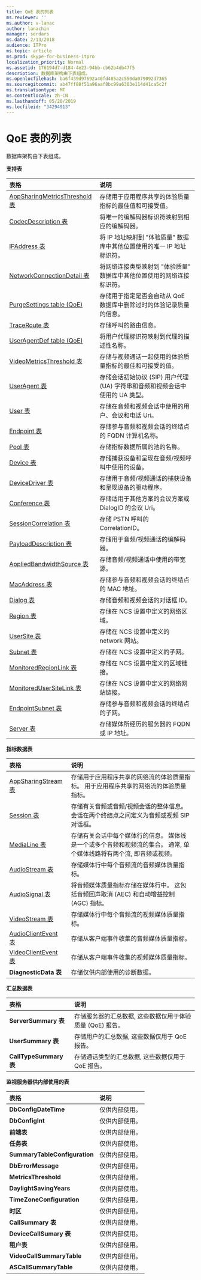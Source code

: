 ```yaml
---
title: QoE 表的列表
ms.reviewer: ''
ms.author: v-lanac
author: lanachin
manager: serdars
ms.date: 2/13/2018
audience: ITPro
ms.topic: article
ms.prod: skype-for-business-itpro
localization_priority: Normal
ms.assetid: 176194d7-d184-4e23-94bb-cb62b4db47f5
description: 数据库架构由下表组成。
ms.openlocfilehash: ba6f439d97692a40fd485a2c550da079092d7365
ms.sourcegitcommit: ab47ff88f51a96aaf8bc99a6303e114d41ca5c2f
ms.translationtype: MT
ms.contentlocale: zh-CN
ms.lasthandoff: 05/20/2019
ms.locfileid: "34294913"
---
```

# <a name="list-of-qoe-tables"></a>QoE 表的列表
 
数据库架构由下表组成。 
  
**支持表**

|**表格**|**说明**|
|:-----|:-----|
|[AppSharingMetricsThreshold 表](appsharingmetricsthreshold.md) <br/> |存储用于应用程序共享的体验质量指标的最佳值和可接受值。  <br/> |
|[CodecDescription 表](codecdescription.md) <br/> |将唯一的编解码器标识符映射到相应的编解码器。  <br/> |
|[IPAddress 表](ipaddress.md) <br/> |将 IP 地址映射到 "体验质量" 数据库中其他位置使用的唯一 IP 地址标识符。  <br/> |
|[NetworkConnectionDetail 表](networkconnectiondetail.md) <br/> |将网络连接类型映射到 "体验质量" 数据库中其他位置使用的网络连接标识符。  <br/> |
|[PurgeSettings table (QoE)](purgesettings-qoe.md) <br/> |存储用于指定是否会自动从 QoE 数据库中删除过时的体验记录质量的信息。  <br/> |
|[TraceRoute 表](traceroute.md) <br/> |存储呼叫的路由信息。  <br/> |
|[UserAgentDef table (QoE)](useragentdef-qoe.md) <br/> |将用户代理标识符映射到代理的描述性名称。  <br/> |
|[VideoMetricsThreshold 表](videometricsthreshold.md) <br/> |存储与视频通话一起使用的体验质量指标的最佳和可接受的值。  <br/> |
|[UserAgent 表](useragent.md) <br/> |存储会话初始协议 (SIP) 用户代理 (UA) 字符串和音频和视频会话中使用的 UA 类型。  <br/> |
|[User 表](user-0.md) <br/> |存储在音频和视频会话中使用的用户、会议和电话 Uri。  <br/> |
|[Endpoint 表](endpoint.md) <br/> |存储参与音频和视频会话的终结点的 FQDN 计算机名称。  <br/> |
|[Pool 表](pool.md) <br/> |存储指标数据所属的池的名称。  <br/> |
|[Device 表](device.md) <br/> |存储捕获设备和呈现在音频/视频呼叫中使用的设备。  <br/> |
|[DeviceDriver 表](devicedriver.md) <br/> |存储用于音频/视频通话的捕获设备和呈现设备的驱动程序。  <br/> |
|[Conference 表](conference.md) <br/> |存储适用于其他方案的会议方案或 DialogID 的会议 Uri。  <br/> |
|[SessionCorrelation 表](sessioncorrelation.md) <br/> |存储 PSTN 呼叫的 CorrelationID。  <br/> |
|[PayloadDescription 表](payloaddescription.md) <br/> |存储用于音频/视频通话的编解码器。  <br/> |
|[AppliedBandwidthSource 表](appliedbandwidthsource.md) <br/> |存储音频/视频通话中使用的带宽源。  <br/> |
|[MacAddress 表](macaddress.md) <br/> |存储参与音频和视频会话的终结点的 MAC 地址。  <br/> |
|[Dialog 表](dialog.md) <br/> |存储音频和视频会话的对话框 ID。  <br/> |
|[Region 表](region.md) <br/> |存储在 NCS 设置中定义的网络区域。  <br/> |
|[UserSite 表](usersite.md) <br/> |存储在 NCS 设置中定义的 network 网站。  <br/> |
|[Subnet 表](subnet.md) <br/> |存储在 NCS 设置中定义的子网。  <br/> |
|[MonitoredRegionLink 表](monitoredregionlink.md) <br/> |存储在 NCS 设置中定义的区域链接。  <br/> |
|[MonitoredUserSiteLink 表](monitoredusersitelink.md) <br/> |存储在 NCS 设置中定义的网络网站链接。  <br/> |
|[EndpointSubnet 表](endpointsubnet.md) <br/> |存储参与音频和视频会话的终结点的子网。  <br/> |
|[Server 表](server.md) <br/> |存储媒体所经历的服务器的 FQDN 或 IP 地址。  <br/> |
   
**指标数据表**

|**表格**|**说明**|
|:-----|:-----|
|[AppSharingStream 表](appsharingstream.md) <br/> |存储用于应用程序共享的网络流的体验质量指标。 用于应用程序共享的网络流的体验质量指标。  <br/> |
|[Session 表](session.md) <br/> |存储有关音频或音频/视频会话的整体信息。 会话在两个终结点之间定义为音频或视频 SIP 对话框。  <br/> |
|[MediaLine 表](medialine-0.md) <br/> |存储有关会话中每个媒体行的信息。 媒体线是一个或多个音频和视频流的集合。 通常, 单个媒体线路将有两个流, 即音频或视频。  <br/> |
|[AudioStream 表](audiostream.md) <br/> |存储媒体行中每个音频流的音频媒体质量指标。  <br/> |
|[AudioSignal 表](audiosignal.md) <br/> |将音频媒体质量指标存储在媒体行中。 这包括音频回声取消 (AEC) 和自动增益控制 (AGC) 指标。  <br/> |
|[VideoStream 表](videostream.md) <br/> |存储媒体行中每个音频流的视频媒体质量指标。  <br/> |
|[AudioClientEvent 表](audioclientevent.md) <br/> |存储从客户端事件收集的音频媒体质量指标。  <br/> |
|[VideoClientEvent 表](videoclientevent.md) <br/> |存储从客户端事件收集的视频媒体质量指标。  <br/> |
|**DiagnosticData 表** <br/> |存储仅供内部使用的诊断数据。  <br/> |
   
**汇总数据表**

|**表格**|**说明**|
|:-----|:-----|
|**ServerSummary 表** <br/> |存储服务器的汇总数据, 这些数据仅用于体验质量 (QoE) 报告。  <br/> |
|**UserSummary 表** <br/> |存储用户的汇总数据, 这些数据仅用于 QoE 报告。  <br/> |
|**CallTypeSummary 表** <br/> |存储通话类型的汇总数据, 这些数据仅用于 QoE 报告。  <br/> |
   
**监视服务器供内部使用的表**

|**表格**|**说明**|
|:-----|:-----|
|**DbConfigDateTime** <br/> |仅供内部使用。  <br/> |
|**DbConfigInt** <br/> |仅供内部使用。  <br/> |
|**前端表** <br/> |仅供内部使用。  <br/> |
|**任务表** <br/> |仅供内部使用。  <br/> |
|**SummaryTableConfiguration** <br/> |仅供内部使用。  <br/> |
|**DbErrorMessage** <br/> |仅供内部使用。  <br/> |
|**MetricsThreshold** <br/> |仅供内部使用。  <br/> |
|**DaylightSavingYears** <br/> |仅供内部使用。  <br/> |
|**TimeZoneConfiguration** <br/> |仅供内部使用。  <br/> |
|**时区** <br/> |仅供内部使用。  <br/> |
|**CallSummary 表** <br/> |仅供内部使用。  <br/> |
|**DeviceCallSumary 表** <br/> |仅供内部使用。  <br/> |
|**租户表** <br/> |仅供内部使用。  <br/> |
|**VideoCallSummaryTable** <br/> |仅供内部使用。  <br/> |
|**ASCallSummaryTable** <br/> |仅供内部使用。  <br/> |
   

